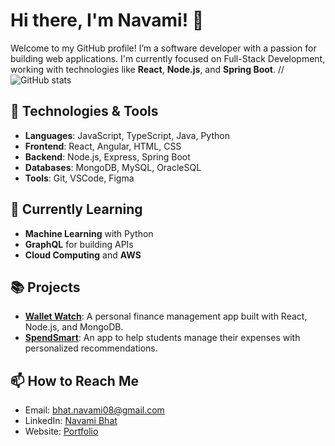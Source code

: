 # Hi there, I'm Navami! 👋

Welcome to my GitHub profile! I’m a software developer with a passion for building web applications. I'm currently focused on Full-Stack Development, working with technologies like **React**, **Node.js**, and **Spring Boot**.
//![GitHub stats](https://github-readme-stats.vercel.app/api?username=Nav0708&show_icons=true&count_private=true&hide=prs&hide_title=true)


## 🚀 Technologies & Tools
- **Languages**: JavaScript, TypeScript, Java, Python
- **Frontend**: React, Angular, HTML, CSS
- **Backend**: Node.js, Express, Spring Boot
- **Databases**: MongoDB, MySQL, OracleSQL
- **Tools**: Git, VSCode, Figma

## 🌱 Currently Learning
- **Machine Learning** with Python
- **GraphQL** for building APIs
- **Cloud Computing** and **AWS**

## 📚 Projects
- **[Wallet Watch](https://walletwatch-4-g7dxefauf6fwh8hx.westus-01.azurewebsites.net/%22)**: A personal finance management app built with React, Node.js, and MongoDB.
- **[SpendSmart](https://spendsmart.my.canva.site/)**: An app to help students manage their expenses with personalized recommendations.

## 📫 How to Reach Me
- Email: [bhat.navami08@gmail.com](mailto:bhat.navami08@gmail.com)
- LinkedIn: [Navami Bhat](https://www.linkedin.com/in/navamibhat/)
- Website: [Portfolio](https://nav0708.github.io/Portfolio/)
